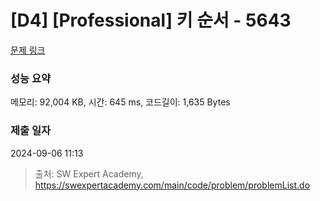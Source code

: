 # [D4] [Professional] 키 순서 - 5643 

[문제 링크](https://swexpertacademy.com/main/code/problem/problemDetail.do?contestProbId=AWXQsLWKd5cDFAUo) 

### 성능 요약

메모리: 92,004 KB, 시간: 645 ms, 코드길이: 1,635 Bytes

### 제출 일자

2024-09-06 11:13



> 출처: SW Expert Academy, https://swexpertacademy.com/main/code/problem/problemList.do